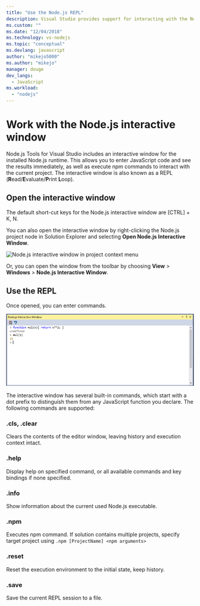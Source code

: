 ```yaml
---
title: "Use the Node.js REPL"
description: Visual Studio provides support for interacting with the Node.js runtime
ms.custom: ""
ms.date: "12/04/2018"
ms.technology: vs-nodejs
ms.topic: "conceptual"
ms.devlang: javascript
author: "mikejo5000"
ms.author: "mikejo"
manager: douge
dev_langs:
  - JavaScript
ms.workload:
  - "nodejs"
---
```


# Work with the Node.js interactive window

Node.js Tools for Visual Studio includes an interactive window for the installed Node.js runtime. This allows you
to enter JavaScript code and see the results immediately, as well as execute npm commands to interact with the current 
project. The interactive window is also known as a REPL (**R**ead/**E**valuate/**P**rint **L**oop).

## Open the interactive window

The default short-cut keys for the Node.js interactive window are [CTRL] + K, N.

You can also open the interactive window by right-clicking the Node.js project node in Solution Explorer and selecting **Open Node.js Interactive Window**.

![Node.js interactive window in project context menu](../javascript/media/project-interactivewindow.png)

Or, you can open the window from the toolbar by choosing **View** > **Windows** > **Node.js Interactive Window**.

## Use the REPL

Once opened, you can enter commands.

![Node.js interactive window](../javascript/media/interactivewindow.png)

The interactive window has several built-in commands, which start with a dot prefix to distinguish them from any JavaScript function you declare. The following commands are supported:

### .cls, .clear
Clears the contents of the editor window, leaving history and execution context intact.

### .help
Display help on specified command, or all available commands and key bindings if none specified.

### .info
Show information about the current used Node.js executable.

### .npm
Executes npm command. If solution contains multiple projects, specify target project using `.npm [ProjectName] <npm arguments>`

### .reset
Reset the execution environment to the initial state, keep history.

### .save
 Save the current REPL session to a file.